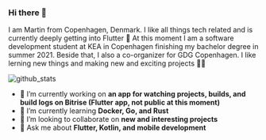 ### Hi there 👋

I am Martin from Copenhagen, Denmark. I like all things tech related and is currently deeply getting into Flutter 💙
At this moment I am a software development student at KEA in Copenhagen finishing my bachelor degree in summer 2021. Beside that, I also a co-organizer for GDG Copenhagen. I like lerning new things and making new and exciting projects 👨‍💻

![github_stats](https://github-readme-stats.vercel.app/api?username=martinloesethjensen&show_icons=true&theme=dark)

- 🔭 I’m currently working on **an app for watching projects, builds, and build logs on Bitrise (Flutter app, not public at this moment)**
- 🌱 I’m currently learning **Docker, Go, and Rust**
- 👯 I’m looking to collaborate on **new and interesting projects**
- 💬 Ask me about **Flutter, Kotlin, and mobile development** 

<!--
<a href="https://github.com/anuraghazra/github-readme-stats">
  <img align="left" src="https://github-readme-stats.vercel.app/api/pin/?username=martinloesethjensen&repo=flt_snake_game&show_icons=true&theme=dark" />
</a>
<a href="https://github.com/anuraghazra/convoychat">
  <img align="left" src="https://github-readme-stats.vercel.app/api/pin/?username=martinloesethjensen&repo=bitrise_migrator&show_icons=true&theme=dark" />
</a>
-->

<!--
- 🤔 I’m looking for help with ...
- 📫 How to reach me: ...
- 😄 Pronouns: ...
- ⚡ Fun fact: ...
-->
